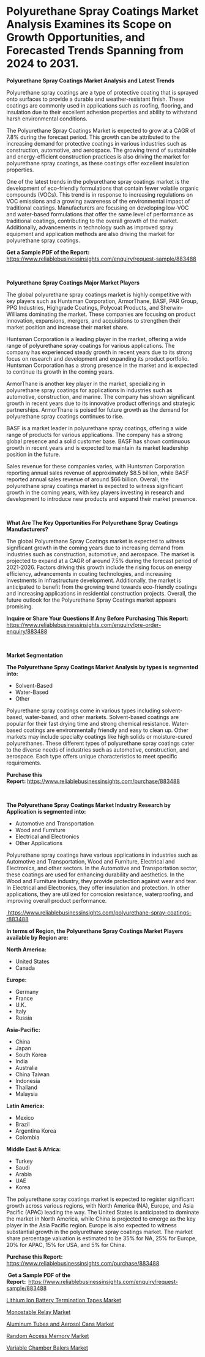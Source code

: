 <p><h1>Polyurethane Spray Coatings Market Analysis Examines its Scope on Growth Opportunities, and Forecasted Trends Spanning from 2024 to 2031.</h1></p><p><strong>Polyurethane Spray Coatings Market Analysis and Latest Trends</strong></p>
<p><p>Polyurethane spray coatings are a type of protective coating that is sprayed onto surfaces to provide a durable and weather-resistant finish. These coatings are commonly used in applications such as roofing, flooring, and insulation due to their excellent adhesion properties and ability to withstand harsh environmental conditions.</p><p>The Polyurethane Spray Coatings Market is expected to grow at a CAGR of 7.8% during the forecast period. This growth can be attributed to the increasing demand for protective coatings in various industries such as construction, automotive, and aerospace. The growing trend of sustainable and energy-efficient construction practices is also driving the market for polyurethane spray coatings, as these coatings offer excellent insulation properties.</p><p>One of the latest trends in the polyurethane spray coatings market is the development of eco-friendly formulations that contain fewer volatile organic compounds (VOCs). This trend is in response to increasing regulations on VOC emissions and a growing awareness of the environmental impact of traditional coatings. Manufacturers are focusing on developing low-VOC and water-based formulations that offer the same level of performance as traditional coatings, contributing to the overall growth of the market. Additionally, advancements in technology such as improved spray equipment and application methods are also driving the market for polyurethane spray coatings.</p></p>
<p><strong>Get a Sample PDF of the Report:&nbsp;</strong> <a href="https://www.reliablebusinessinsights.com/enquiry/request-sample/883488">https://www.reliablebusinessinsights.com/enquiry/request-sample/883488</a></p>
<p>&nbsp;</p>
<p><strong>Polyurethane Spray Coatings Major Market Players</strong></p>
<p><p>The global polyurethane spray coatings market is highly competitive with key players such as Huntsman Corporation, ArmorThane, BASF, PAR Group, PPG Industries, Highgrade Coatings, Polycoat Products, and Sherwin-Williams dominating the market. These companies are focusing on product innovation, expansions, mergers, and acquisitions to strengthen their market position and increase their market share.</p><p>Huntsman Corporation is a leading player in the market, offering a wide range of polyurethane spray coatings for various applications. The company has experienced steady growth in recent years due to its strong focus on research and development and expanding its product portfolio. Huntsman Corporation has a strong presence in the market and is expected to continue its growth in the coming years.</p><p>ArmorThane is another key player in the market, specializing in polyurethane spray coatings for applications in industries such as automotive, construction, and marine. The company has shown significant growth in recent years due to its innovative product offerings and strategic partnerships. ArmorThane is poised for future growth as the demand for polyurethane spray coatings continues to rise.</p><p>BASF is a market leader in polyurethane spray coatings, offering a wide range of products for various applications. The company has a strong global presence and a solid customer base. BASF has shown continuous growth in recent years and is expected to maintain its market leadership position in the future.</p><p>Sales revenue for these companies varies, with Huntsman Corporation reporting annual sales revenue of approximately $8.5 billion, while BASF reported annual sales revenue of around $66 billion. Overall, the polyurethane spray coatings market is expected to witness significant growth in the coming years, with key players investing in research and development to introduce new products and expand their market presence.</p></p>
<p>&nbsp;</p>
<p><strong>What Are The Key Opportunities For Polyurethane Spray Coatings Manufacturers?</strong></p>
<p><p>The global Polyurethane Spray Coatings market is expected to witness significant growth in the coming years due to increasing demand from industries such as construction, automotive, and aerospace. The market is projected to expand at a CAGR of around 7.5% during the forecast period of 2021-2026. Factors driving this growth include the rising focus on energy efficiency, advancements in coating technologies, and increasing investments in infrastructure development. Additionally, the market is anticipated to benefit from the growing trend towards eco-friendly coatings and increasing applications in residential construction projects. Overall, the future outlook for the Polyurethane Spray Coatings market appears promising.</p></p>
<p><strong>Inquire or Share Your Questions If Any Before Purchasing This Report:</strong> <a href="https://www.reliablebusinessinsights.com/enquiry/pre-order-enquiry/883488">https://www.reliablebusinessinsights.com/enquiry/pre-order-enquiry/883488</a></p>
<p>&nbsp;</p>
<p><strong>Market Segmentation</strong></p>
<p><strong>The Polyurethane Spray Coatings Market Analysis by types is segmented into:</strong></p>
<p><ul><li>Solvent-Based</li><li>Water-Based</li><li>Other</li></ul></p>
<p><p>Polyurethane spray coatings come in various types including solvent-based, water-based, and other markets. Solvent-based coatings are popular for their fast drying time and strong chemical resistance. Water-based coatings are environmentally friendly and easy to clean up. Other markets may include specialty coatings like high solids or moisture-cured polyurethanes. These different types of polyurethane spray coatings cater to the diverse needs of industries such as automotive, construction, and aerospace. Each type offers unique characteristics to meet specific requirements.</p></p>
<p><strong>Purchase this Report:&nbsp;</strong><a href="https://www.reliablebusinessinsights.com/purchase/883488">https://www.reliablebusinessinsights.com/purchase/883488</a></p>
<p>&nbsp;</p>
<p><strong>The Polyurethane Spray Coatings Market Industry Research by Application is segmented into:</strong></p>
<p><ul><li>Automotive and Transportation</li><li>Wood and Furniture</li><li>Electrical and Electronics</li><li>Other Applications</li></ul></p>
<p><p>Polyurethane spray coatings have various applications in industries such as Automotive and Transportation, Wood and Furniture, Electrical and Electronics, and other sectors. In the Automotive and Transportation sector, these coatings are used for enhancing durability and aesthetics. In the Wood and Furniture industry, they provide protection against wear and tear. In Electrical and Electronics, they offer insulation and protection. In other applications, they are utilized for corrosion resistance, waterproofing, and improving overall product performance.</p></p>
<p><a href="https://www.reliablebusinessinsights.com/polyurethane-spray-coatings-r883488">&nbsp;https://www.reliablebusinessinsights.com/polyurethane-spray-coatings-r883488</a></p>
<p><strong>In terms of Region, the Polyurethane Spray Coatings Market Players available by Region are:</strong></p>
<p>
    <p> <strong> North America: </strong>
        <ul>
            <li>United States</li>
            <li>Canada</li>
        </ul>
        </p> 
    <p> <strong> Europe: </strong>
        <ul>
            <li>Germany</li>
            <li>France</li>
            <li>U.K.</li>
            <li>Italy</li>
            <li>Russia</li>
        </ul>
        </p> 
    <p> <strong> Asia-Pacific: </strong>
        <ul>
            <li>China</li>
            <li>Japan</li>
            <li>South Korea</li>
            <li>India</li>
            <li>Australia</li>
            <li>China Taiwan</li>
            <li>Indonesia</li>
            <li>Thailand</li>
            <li>Malaysia</li>
        </ul>
        </p> 
    <p> <strong> Latin America: </strong>
        <ul>
            <li>Mexico</li>
            <li>Brazil</li>
            <li>Argentina Korea</li>
            <li>Colombia</li>
        </ul>
        </p> 
    <p> <strong> Middle East & Africa: </strong>
        <ul>
            <li>Turkey</li>
            <li>Saudi</li>
            <li>Arabia</li>
            <li>UAE</li>
            <li>Korea</li>
        </ul>
    </p>
    </p>
<p><p>The polyurethane spray coatings market is expected to register significant growth across various regions, with North America (NA), Europe, and Asia Pacific (APAC) leading the way. The United States is anticipated to dominate the market in North America, while China is projected to emerge as the key player in the Asia Pacific region. Europe is also expected to witness substantial growth in the polyurethane spray coatings market. The market share percentage valuation is estimated to be 35% for NA, 25% for Europe, 20% for APAC, 15% for USA, and 5% for China.</p></p>
<p><strong>Purchase this Report: </strong><a href="https://www.reliablebusinessinsights.com/purchase/883488">https://www.reliablebusinessinsights.com/purchase/883488</a></p>
<p>&nbsp;<strong>Get a Sample PDF of the Report:&nbsp;&nbsp;</strong><a href="https://www.reliablebusinessinsights.com/enquiry/request-sample/883488">https://www.reliablebusinessinsights.com/enquiry/request-sample/883488</a></p>
<p><strong></strong></p>
<p><p><a href="https://github.com/beatblasta/Market-Research-Report-List-4/blob/main/lithium-ion-battery-termination-tapes-market.md">Lithium Ion Battery Termination Tapes Market</a></p><p><a href="https://www.linkedin.com/pulse/global-monostable-relay-industry-types-applications-market-jiz5c">Monostable Relay Market</a></p><p><a href="https://github.com/shotows/Market-Research-Report-List-3/blob/main/aluminum-tubes-and-aerosol-cans-market.md">Aluminum Tubes and Aerosol Cans Market</a></p><p><a href="https://www.linkedin.com/pulse/global-random-access-memory-market-focus-product-type-dramsram-hhqrc">Random Access Memory Market</a></p><p><a href="https://issuu.com/reportprime-2/docs/variable-chamber-balers-market-size-2030.pptx">Variable Chamber Balers Market</a></p></p>
